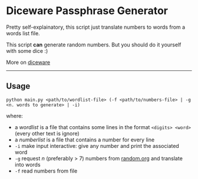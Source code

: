 # Diceware Passphrase Generator
Pretty self-explainatory, this script just translate numbers to words from a words list file.

This script **can** generate random numbers. But you should do it yourself with some dice :)

More on [diceware](https://en.wikipedia.org/wiki/Diceware)

--------
## Usage
```
python main.py <path/to/wordlist-file> (-f <path/to/numbers-file> | -g <n. words to generate> | -i)
```
where:

- a _wordlist_ is a file that contains some lines in the format ```<digits> <word>``` (every other text is ignore)
- a _numberlist_ is a file that contains a number for every line
- ```-i``` make input interactive: give any number and print the associated word
- ```-g``` request _n_ (preferably > 7) numbers from [random.org](https://www.random.org) and translate into words
- ```-f``` read numbers from file
